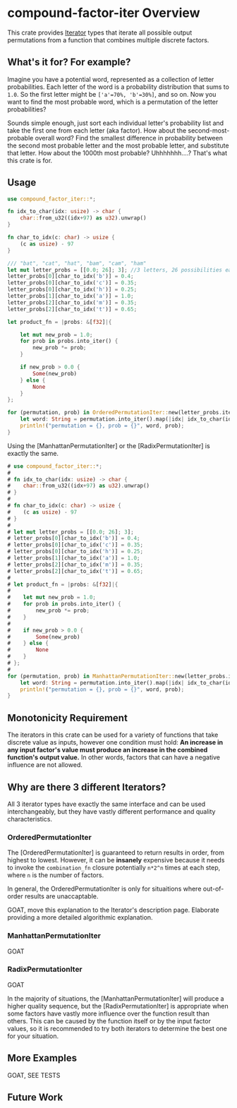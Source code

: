 
# compound-factor-iter Overview
This crate provides [Iterator](https://doc.rust-lang.org/std/iter/trait.Iterator.html) types that iterate all possible output permutations from a function that combines multiple discrete factors.

## What's it for?  For example?
Imagine you have a potential word, represented as a collection of letter probabilities.  Each letter of the word is a probability distribution that sums to `1.0`.  So the first letter might be `['a'=70%, 'b'=30%]`, and so on.  Now you want to find the most probable word, which is a permutation of the letter probabilities?

Sounds simple enough, just sort each individual letter's probability list and take the first one from each letter (aka factor).  How about the second-most-probable overall word?  Find the smallest difference in probability between the second most probable letter and the most probable letter, and substitute that letter.  How about the 1000th most probable?  Uhhhhhhh....?  That's what this crate is for.

## Usage
```rust
use compound_factor_iter::*;

fn idx_to_char(idx: usize) -> char {
    char::from_u32((idx+97) as u32).unwrap()
}

fn char_to_idx(c: char) -> usize {
    (c as usize) - 97
}

/// "bat", "cat", "hat", "bam", "cam", "ham"
let mut letter_probs = [[0.0; 26]; 3]; //3 letters, 26 possibilities each
letter_probs[0][char_to_idx('b')] = 0.4;
letter_probs[0][char_to_idx('c')] = 0.35;
letter_probs[0][char_to_idx('h')] = 0.25;
letter_probs[1][char_to_idx('a')] = 1.0;
letter_probs[2][char_to_idx('m')] = 0.35;
letter_probs[2][char_to_idx('t')] = 0.65;

let product_fn = |probs: &[f32]|{

    let mut new_prob = 1.0;
    for prob in probs.into_iter() {
        new_prob *= prob;
    }

    if new_prob > 0.0 {
        Some(new_prob)
    } else {
        None
    }
};

for (permutation, prob) in OrderedPermutationIter::new(letter_probs.iter(), 1.0, &product_fn) {
    let word: String = permutation.into_iter().map(|idx| idx_to_char(idx)).collect();
    println!("permutation = {}, prob = {}", word, prob);
}
```

Using the [ManhattanPermutationIter] or the [RadixPermutationIter] is exactly the same.

```rust
# use compound_factor_iter::*;
#
# fn idx_to_char(idx: usize) -> char {
#    char::from_u32((idx+97) as u32).unwrap()
# }
#
# fn char_to_idx(c: char) -> usize {
#    (c as usize) - 97
# }
#
# let mut letter_probs = [[0.0; 26]; 3];
# letter_probs[0][char_to_idx('b')] = 0.4;
# letter_probs[0][char_to_idx('c')] = 0.35;
# letter_probs[0][char_to_idx('h')] = 0.25;
# letter_probs[1][char_to_idx('a')] = 1.0;
# letter_probs[2][char_to_idx('m')] = 0.35;
# letter_probs[2][char_to_idx('t')] = 0.65;
#
# let product_fn = |probs: &[f32]|{
#
#    let mut new_prob = 1.0;
#    for prob in probs.into_iter() {
#        new_prob *= prob;
#    }
#
#    if new_prob > 0.0 {
#        Some(new_prob)
#    } else {
#        None
#    }
# };
#
for (permutation, prob) in ManhattanPermutationIter::new(letter_probs.iter(), &product_fn) {
    let word: String = permutation.into_iter().map(|idx| idx_to_char(idx)).collect();
    println!("permutation = {}, prob = {}", word, prob);
}
```

## Monotonicity Requirement
The iterators in this crate can be used for a variety of functions that take discrete value as inputs, however one condition must hold: **An increase in any input factor's value must produce an increase in the combined function's output value.**  In other words, factors that can have a negative influence are not allowed.

## Why are there 3 different Iterators?
All 3 iterator types have exactly the same interface and can be used interchangeably, but they have vastly different performance and quality characteristics.

### OrderedPermutationIter
The [OrderedPermutationIter] is guaranteed to return results in order, from highest to lowest.  However, it can be **insanely** expensive because it needs to invoke the `combination_fn` closure potentially `n*2^n` times at each step, where `n` is the number of factors.

In general, the OrderedPermutationIter is only for situaitions where out-of-order results are unaccaptable.

GOAT, move this explanation to the Iterator's description page.  Elaborate providing a more detailed algorithmic explanation.

### ManhattanPermutationIter

GOAT

### RadixPermutationIter

GOAT

In the majority of situations, the [ManhattanPermutationIter] will produce a higher quality sequence, but the [RadixPermutationIter] is appropriate when some factors have vastly more influence over the function result than others.  This can be caused by the function itself or by the input factor values, so it is recommended to try both iterators to determine the best one for your situation.

## More Examples

GOAT, SEE TESTS

## Future Work

